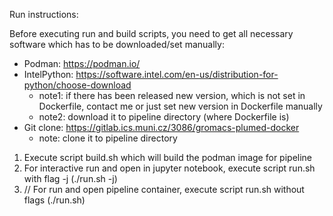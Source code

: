 Run instructions:

Before executing run and build scripts, you need to get all necessary software
which has to be downloaded/set manually:

* Podman: https://podman.io/
* IntelPython: https://software.intel.com/en-us/distribution-for-python/choose-download
    * note1: if there has been released new version, which is not set in Dockerfile, contact me or just set new version in Dockerfile manually
    * note2: download it to pipeline directory (where Dockerfile is)
* Git clone: https://gitlab.ics.muni.cz/3086/gromacs-plumed-docker
    * note: clone it to pipeline directory


1. Execute script build.sh which will build the podman image for pipeline
2. For interactive run and open in jupyter notebook, execute script run.sh with flag -j (./run.sh -j) 
3. // For run and open pipeline container, execute script run.sh without flags (./run.sh)

